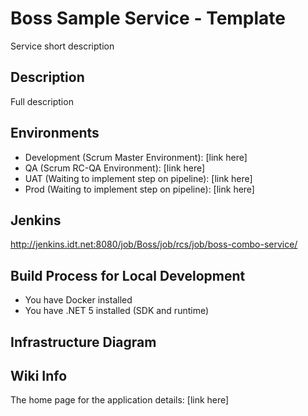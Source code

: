 # Boss Sample Service - Template

Service short description

## Description

Full description

## Environments
* Development (Scrum Master Environment): [link here]
* QA (Scrum RC-QA Environment): [link here]
* UAT (Waiting to implement step on pipeline): [link here]
* Prod (Waiting to implement step on pipeline): [link here]

## Jenkins

http://jenkins.idt.net:8080/job/Boss/job/rcs/job/boss-combo-service/

## Build Process for Local Development

* You have Docker installed
* You have .NET 5 installed (SDK and runtime)

## Infrastructure Diagram


## Wiki Info

The home page for the application details: [link here]
